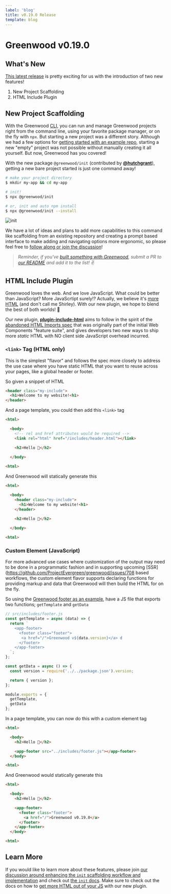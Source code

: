 ```yaml
---
label: 'blog'
title: v0.19.0 Release
template: blog
---
```


# Greenwood v0.19.0

## What's New
[This latest release](https://github.com/ProjectEvergreen/greenwood/releases/tag/v0.19.0) is pretty exciting for us with the introduction of two new features!
1. New Project Scaffolding
1. HTML Include Plugin

## New Project Scaffolding

With the Greenwood [CLI](https://www.greenwoodjs.io/docs/#cli), you can run and manage Greenwood projects right from the command line, using your favorite package manager, or on the fly with `npx`.  But starting a new project was a different story.  Although we had a few options for [getting started with an example repo](https://www.greenwoodjs.io/getting-started/quick-start/), starting a new "empty" project was not possible without manually creating it all yourself.  But now, Greenwood has you covered!

With the new package `@greenwood/init` (contributed by [**@hutchgrant**](https://github.com/hutchgrant)), getting a new bare project started is just one command away!

```bash
# make your project directory
$ mkdir my-app && cd my-app

# init!
$ npx @greenwood/init

# or, init and auto npm install
$ npx @greenwood/init --install
```

![init](/assets/blog-images/init-scaffolding.png)

We have a lot of ideas and plans to add more capabilities to this command like scaffolding from an existing repository and creating a prompt based interface to make adding and navigating options more ergonomic, so please feel free to [follow along or join the discussion](https://github.com/ProjectEvergreen/greenwood/discussions/770)!

> _Reminder, if you've [built something with Greenwood](https://github.com/ProjectEvergreen/greenwood#built-with-greenwood), submit a PR to [our README](https://github.com/ProjectEvergreen/greenwood/blob/master/README.md) and add it to the list!_  ✌️

## HTML Include Plugin

Greenwood loves the web.  And we love JavaScript.  What could be better than JavaScript?  More JavaScrtipt surely!?  Actually, we believe it's [more HTML](https://projectevergreen.github.io/blog/always-bet-on-html/) (and don't call me Shirley).  With our new plugin, we hope to blend the best of both worlds!  🤝

Our new plugin, [**plugin-include-html**](https://github.com/ProjectEvergreen/greenwood/tree/master/packages/plugin-include-html) aims to follow in the spirit of the [abandoned HTML Imports spec](https://www.html5rocks.com/en/tutorials/webcomponents/imports/) that was originally part of the initial Web Components "feature suite", and gives developers two new ways to ship more _static_ HTML with NO client side JavaScript overhead incurred.

### `<link>` Tag (HTML only)
This is the simplest "flavor" and follows the spec more closely to address the use case where you have static HTML that you want to reuse across your pages, like a global header or footer.

So given a snippet of HTML
```html
<header class="my-include">
  <h1>Welcome to my website!<h1>
</header> 
```

And a page template, you could then add this `<link>` tag
```html
<html>

  <body>
    <!-- rel and href attributes would be required -->
    <link rel="html" href="/includes/header.html"></link>

    <h2>Hello 👋</h2>
  
  </body>

<html>
```

And Greenwood will statically generate this
```html
<html>

  <body>
    <header class="my-include">
      <h1>Welcome to my website!<h1>
    </header> 

    <h2>Hello 👋</h2>
  
  </body>

<html>
```


### Custom Element (JavaScript)
For more advanced use cases where customization of the output may need to be done in a programmatic fashion and in supporting upcoming [SSR](https://github.com/ProjectEvergreen/greenwood/issues/708 based workflows, the custom element flavor supports declaring functions for providing markup and data that Greenwood will then build the HTML for on the fly.  

So using the [Greenwood footer as an example](https://github.com/ProjectEvergreen/greenwood/blob/master/www/includes/footer.js), have a JS file that exports two functions; `getTemplate` and `getData`
```js
// src/includes/footer.js
const getTemplate = async (data) => {
  return `
    <app-footer>
      <footer class="footer">
       <a href="/">Greenwood v${data.version}</a> d
      </footer>
    </app-footer>
  `;
};

const getData = async () => {
  const version = require('../../package.json').version;

  return { version };
};

module.exports = {
  getTemplate,
  getData
}; 
```

In a page template, you can now do this with a custom element tag
```html
<html>

  <body>
    <h2>Hello 👋</h2>

    <app-footer src="../includes/footer.js"></app-footer>  
  </body>

<html>
```

And Greenwood would statically generate this
```html
<html>

  <body>
    <h2>Hello 👋</h2>

    <app-footer>
      <footer class="footer">
        <a href="/">Greenwood v0.19.0</a>
      </footer>
    </app-footer>  
  </body>

<html>
```

## Learn More

If you would like to learn more about these features, please join [our discussion around enhancing the `init` scaffolding workflow and implementation](https://github.com/ProjectEvergreen/greenwood/discussions/770) and check out [the `init` docs](https://github.com/ProjectEvergreen/greenwood/tree/master/packages/init#api).  Make sure to check out the docs on how to [get more HTML out of your JS](https://github.com/ProjectEvergreen/greenwood/blob/master/packages/plugin-include-html/README.md) with our new plugin.